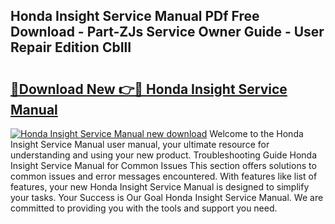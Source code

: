 ## Honda Insight Service Manual PDf Free Download - Part-ZJs Service Owner Guide - User Repair Edition CbIlI

# <h2><a href="http://cf29481.oget.top/?id=Honda+Insight+Service+Manual">🔗Download New 👉🔴 Honda Insight Service Manual</a></h2>

[![Honda Insight Service Manual new download](https://i.imgur.com/5g1atiW.png)](http://cf29481.oget.top/?id=Honda+Insight+Service+Manual)
Welcome to the Honda Insight Service Manual user manual, your ultimate resource for understanding and using your new product. Troubleshooting Guide Honda Insight Service Manual for Common Issues This section offers solutions to common issues and error messages encountered. With features like list of features, your new Honda Insight Service Manual is designed to simplify your tasks. Your Success is Our Goal Honda Insight Service Manual. We are committed to providing you with the tools and support you need.

